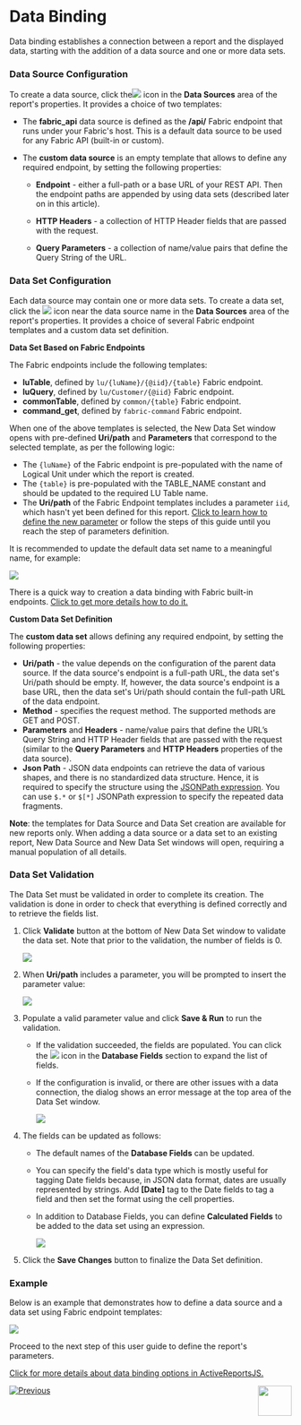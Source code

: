 <web>

# Data Binding

Data binding establishes a connection between a report and the displayed data, starting with the addition of a data source and one or more data sets.

### Data Source Configuration

To create a data source, click the![](C:\K2View-Academy\articles\38_reports\images\add_icon.png) icon in the **Data Sources** area of the report's properties. It provides a choice of two templates:

- The **fabric_api** data source is defined as the **/api/** Fabric endpoint that runs under your Fabric's host. This is a default data source to be used for any Fabric API (built-in or custom).

- The **custom data source** is an empty template that allows to define any required endpoint, by setting the following properties:

  - **Endpoint** - either a full-path or a base URL of your REST API. Then the endpoint paths are appended by using data sets (described later on in this article).

  - **HTTP Headers** - a collection of HTTP Header fields that are passed with the request. 

  - **Query Parameters** - a collection of name/value pairs that define the Query String of the URL.

### Data Set Configuration

Each data source may contain one or more data sets. To create a data set, click the ![](C:\K2View-Academy\articles\38_reports\images\plus_icon.png) icon near the data source name in the **Data Sources** area of the report's properties. It provides a choice of several Fabric endpoint templates and a custom data set definition. 

**Data Set Based on Fabric Endpoints** 

The Fabric endpoints include the following templates:

* **luTable**, defined by ```lu/{luName}/{@iid}/{table}``` Fabric endpoint.
* **luQuery**, defined by ```lu/Customer/{@iid}``` Fabric endpoint.
* **commonTable**, defined by ```common/{table}``` Fabric endpoint.
* **command_get**, defined by ```fabric-command``` Fabric endpoint.

When one of the above templates is selected, the New Data Set window opens with pre-defined **Uri/path** and **Parameters** that correspond to the selected template, as per the following logic:

* The ```{luName}``` of the Fabric endpoint is pre-populated with the name of Logical Unit under which the report is created. 
* The ```{table}``` is pre-populated with the TABLE_NAME constant and should be updated to the required LU Table name. 
* The **Uri/path** of the Fabric Endpoint templates includes a parameter ```iid```, which hasn't yet been defined for this report. [Click to learn how to define the new parameter](04_parameters_creation.md) or follow the steps of this guide until you reach the step of parameters definition.

It is recommended to update the default data set name to a meaningful name, for example:

<img src="images/02_new_data_set.png"  />

There is a quick way to creation a data binding with Fabric built-in endpoints. [Click to get more details how to do it.](05_quick_data_binding_with_Fabric.md)

**Custom Data Set Definition**

The **custom data set** allows defining any required endpoint, by setting the following properties:

* **Uri/path** - the value depends on the configuration of the parent data source. If the data source's endpoint is a full-path URL, the data set's Uri/path should be empty. If, however, the data source's endpoint is a base URL, then the data set's Uri/path should contain the full-path URL of the data endpoint.
* **Method** - specifies the request method. The supported methods are GET and POST.
* **Parameters** and **Headers** - name/value pairs that define the URL’s Query String and HTTP Header fields that are passed with the request (similar to the **Query Parameters** and **HTTP Headers** properties of the data source).
* **Json Path** - JSON data endpoints can retrieve the data of various shapes, and there is no standardized data structure. Hence, it is required to specify the structure using the [JSONPath expression](https://goessner.net/articles/JsonPath/). You can use `$.*` or `$[*]` JSONPath expression to specify the repeated data fragments.

**Note**: the templates for Data Source and Data Set creation are available for new reports only. When adding a data source or a data set to an existing report, New Data Source and New Data Set windows will open, requiring a manual population of all details. 

### Data Set Validation

The Data Set must be validated in order to complete its creation. The validation is done in order to check that everything is defined correctly and to retrieve the fields list. 

1. Click **Validate** button at the bottom of New Data Set window to validate the data set. Note that prior to the validation, the number of fields is 0.

   ![](images/03_validate_data_set.png)

2. When **Uri/path** includes a parameter, you will be prompted to insert the parameter value: 

    ![](images/03_param_value_prompt.png)

3. Populate a valid parameter value and click **Save & Run** to run the validation.

    * If the validation succeeded, the fields are populated. You can click the ![](images/03_hamburger.png) icon in the **Database Fields** section to expand the list of fields.

    * If the configuration is invalid, or there are other issues with a data connection, the dialog shows an error message at the top area of the Data Set window.

      ![](images/03_invalid_ds.png)

4. The fields can be updated as follows:

    * The default names of the **Database Fields** can be updated.
    * You can specify the field's data type which is mostly useful for tagging Date fields because, in JSON data format, dates are usually represented by strings. Add **[Date]** tag to the Date fields to tag a field and then set the format using the cell properties.

    * In addition to Database Fields, you can define **Calculated Fields** to be added to the data set using an expression. 

      ![](images/03_calc_fields.png)

5. Click the **Save Changes** button to finalize the Data Set definition.

### Example

Below is an example that demonstrates how to define a data source and a data set using Fabric endpoint templates:

![](images/03_example.gif)



Proceed to the next step of this user guide to define the report's parameters.

[Click for more details about data binding options in ActiveReportsJS.](https://www.grapecity.com/activereportsjs/docs/ReportAuthorGuide/Databinding)



[![Previous](/articles/images/Previous.png)](02_create_new_report.md)[<img align="right" width="60" height="54" src="/articles/images/Next.png">](04_parameters_creation.md)

</web>
